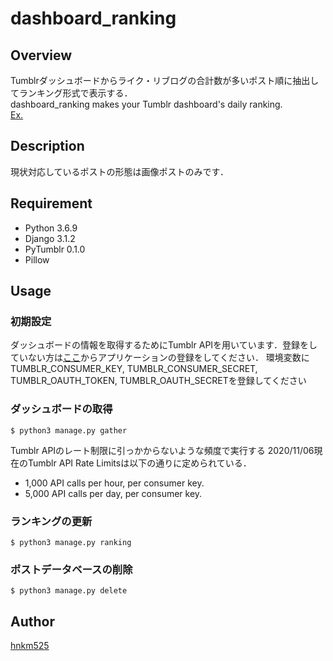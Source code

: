 # dashboard_ranking

## Overview
Tumblrダッシュボードからライク・リブログの合計数が多いポスト順に抽出してランキング形式で表示する．  
dashboard_ranking makes your Tumblr dashboard's daily ranking.  
[Ex.](http://lime-sandwich.com/photo)

## Description
現状対応しているポストの形態は画像ポストのみです．

## Requirement
- Python 3.6.9
- Django 3.1.2
- PyTumblr 0.1.0
- Pillow
  
## Usage
### 初期設定
ダッシュボードの情報を取得するためにTumblr APIを用いています．登録をしていない方は[ここ](https://www.tumblr.com/login?redirect_to=%2Foauth%2Fapps)からアプリケーションの登録をしてください．
環境変数にTUMBLR_CONSUMER_KEY, TUMBLR_CONSUMER_SECRET, TUMBLR_OAUTH_TOKEN, TUMBLR_OAUTH_SECRETを登録してください  
### ダッシュボードの取得
```
$ python3 manage.py gather
```
Tumblr APIのレート制限に引っかからないような頻度で実行する
2020/11/06現在のTumblr API Rate Limitsは以下の通りに定められている．  
- 1,000 API calls per hour, per consumer key.  
- 5,000 API calls per day, per consumer key.  

### ランキングの更新
```
$ python3 manage.py ranking
```

### ポストデータベースの削除
```
$ python3 manage.py delete
```

## Author
[hnkm525](https://github.com/hnkm525 "")
